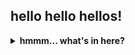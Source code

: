 ## hello hello hellos!

<!--
currently...
<br>
📚 studying @ **McGill**

Here are some ideas to get you started:

- 🔭 I’m currently working on ...
- 🌱 I’m currently learning ...
- 👯 I’m looking to collaborate on ...
- 🤔 I’m looking for help with ...
- 💬 Ask me about ...
- 📫 How to reach me: ...
- 😄 Pronouns: ...
- ⚡ Fun fact: ...
-->

<details> 
<summary> <b>hmmm... what's in here?</b> </summary>

### <b>surprise cat!</b>

![yawn](https://user-images.githubusercontent.com/28612003/109411639-68f67f80-7958-11eb-84f9-ff6545d76a6c.JPG)

![IMG_5544](https://user-images.githubusercontent.com/28612003/109412263-d0fa9500-795b-11eb-83e7-61aeeafa7d03.JPG)

</details>
